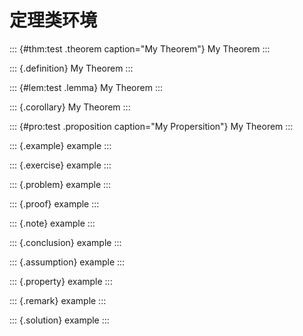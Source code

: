 # 定理类环境

::: {#thm:test .theorem caption="My Theorem"}
My Theorem
:::

::: {.definition}
My Theorem
:::

::: {#lem:test .lemma}
My Theorem
:::

::: {.corollary}
My Theorem
:::

::: {#pro:test .proposition caption="My Propersition"}
My Theorem
:::


::: {.example}
example
:::

::: {.exercise}
example
:::

::: {.problem}
example
:::

::: {.proof}
example
:::

::: {.note}
example
:::

::: {.conclusion}
example
:::

::: {.assumption}
example
:::

::: {.property}
example
:::

::: {.remark}
example
:::

::: {.solution}
example
:::